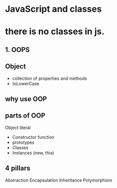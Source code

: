 # JavaScript and classes
# there is no classes in js.

## 1. OOPS 

## Object
- collection of properties and methods
- toLowerCase

## why use OOP 

## parts of OOP
Object literal

- Constructor function
- prototypes
- Classes
- Instances (new, this)


## 4 pillars
Abstraction
Encapsulation
Inheritance
Polymorphism


